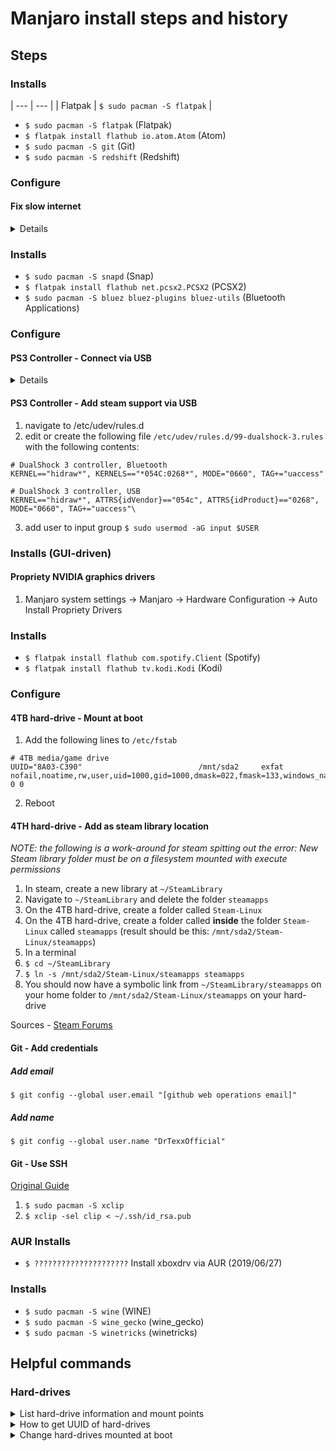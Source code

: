 # Manjaro install steps and history

## Steps
### Installs

| --- | --- |
| Flatpak | `$ sudo pacman -S flatpak` |

- `$ sudo pacman -S flatpak` (Flatpak)
- `$ flatpak install flathub io.atom.Atom` (Atom)
- `$ sudo pacman -S git` (Git)
- `$ sudo pacman -S redshift` (Redshift)

### Configure
#### Fix slow internet
<details>
  <ol>
    <li>Open KDE Connections Manager</li>
    <li>Change the MTU of your wired connection from 'automatic' to '1492' (bytes)</li>
    <li>Configure repos to local mirrors</li>
    <code>$ sudo pacman-mirrors -g</code>
    <li>Reboot</li>
</details>

### Installs
- `$ sudo pacman -S snapd` (Snap)
- `$ flatpak install flathub net.pcsx2.PCSX2` (PCSX2)
- `$ sudo pacman -S bluez bluez-plugins bluez-utils` (Bluetooth Applications)

### Configure
#### PS3 Controller -  Connect via USB
<details>
  <ol>
    <li>`$ systemctl start bluetooth.service`</li>
    <li>Plug in controller via USB</li>
    <li>Check xpad is installed and up-to-date `$ sudo pacman -S xpad` ***NECESSARY?***</li>
  </ol>
</details>

#### PS3 Controller - Add steam support via USB
1. navigate to /etc/udev/rules.d
2. edit or create the following file `/etc/udev/rules.d/99-dualshock-3.rules` with the following contents:

```
# DualShock 3 controller, Bluetooth
KERNEL=="hidraw*", KERNELS=="*054C:0268*", MODE="0660", TAG+="uaccess"

# DualShock 3 controller, USB
KERNEL=="hidraw*", ATTRS{idVendor}=="054c", ATTRS{idProduct}=="0268", MODE="0660", TAG+="uaccess"\
```

3. add user to input group `$ sudo usermod -aG input $USER`

### Installs (GUI-driven)
#### Propriety NVIDIA graphics drivers
1. Manjaro system settings -> Manjaro -> Hardware Configuration -> Auto Install Propriety Drivers

### Installs
- `$ flatpak install flathub com.spotify.Client` (Spotify)
- `$ flatpak install flathub tv.kodi.Kodi` (Kodi)

### Configure
#### 4TB hard-drive - Mount at boot
1. Add the following lines to `/etc/fstab`

```
# 4TB media/game drive
UUID="8A03-C390"                          /mnt/sda2     exfat   nofail,noatime,rw,user,uid=1000,gid=1000,dmask=022,fmask=133,windows_names,auto,umask=000,exec 0 0
```

2. Reboot

#### 4TH hard-drive - Add as steam library location
_NOTE: the following is a work-around for steam spitting out the error: New Steam library folder must be on a filesystem mounted with execute permissions_

1. In steam, create a new library at `~/SteamLibrary`
2. Navigate to `~/SteamLibrary` and delete the folder `steamapps`
3. On the 4TB hard-drive, create a folder called `Steam-Linux`
4. On the 4TB hard-drive, create a folder called **inside** the folder `Steam-Linux` called `steamapps`
(result should be this: `/mnt/sda2/Steam-Linux/steamapps`)
5. In a terminal
  1. `$ cd ~/SteamLibrary`
  2. `$ ln -s /mnt/sda2/Steam-Linux/steamapps steamapps`
6. You should now have a symbolic link from `~/SteamLibrary/steamapps` on your home folder to `/mnt/sda2/Steam-Linux/steamapps` on your hard-drive

Sources - [Steam Forums](https://steamcommunity.com/app/221410/discussions/0/666827316152433246/#c624076027916587866)

#### Git - Add credentials
##### Add email
`$ git config --global user.email "[github web operations email]"`
##### Add name
`$ git config --global user.name "DrTexxOfficial"`

#### Git - Use SSH
[Original Guide](https://help.github.com/en/articles/connecting-to-github-with-ssh)
1. `$ sudo pacman -S xclip`
1. `$ xclip -sel clip < ~/.ssh/id_rsa.pub`

### AUR Installs
- `$ ?????????????????????` Install xboxdrv via AUR (2019/06/27)

### Installs
- `$ sudo pacman -S wine` (WINE)
- `$ sudo pacman -S wine_gecko` (wine_gecko)
- `$ sudo pacman -S winetricks` (winetricks)

## Helpful commands
### Hard-drives
<details>
  <summary>List hard-drive information and mount points</summary>
  <code>lsblk</code>
</details>
<details>
  <summary>How to get UUID of hard-drives</summary>
  <code>sudo blkid</code>
</details>
<details>
  <summary>Change hard-drives mounted at boot</summary>
  Edit <code>/etc/fstab</code>
</details>
